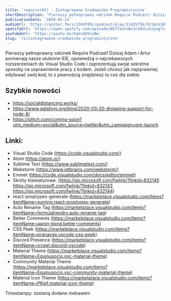 ```yaml
---
title: 'require(#1) - Zintegrowane Środowisko Programistyczne'
shortDescription: 'Pierwszy pełnoprawny odcinek Require Podcast! Dzisiaj Adam i Artur porównają nasze ulubione IDE, opowiedzą o najciekawszych rozszerzeniach do Visual Studio Code i zaprezentują swoje sekretne sposoby na usprawnienie pracy z kodem.'
publicationDate: '2020-03-23'
audioUrl: 'https://anchor.fm/s/139df89c/podcast/play/11435756/https%3A%2F%2Fd3ctxlq1ktw2nl.cloudfront.net%2Fproduction%2F2020-2-23%2F58452863-44100-2-af1e6eb61ed5.mp3'
spotifyUrl: 'https://open.spotify.com/episode/0b7TanCo8cScd4VLznzyog?si=EoWy6TmpRWOKsV4cuh3BuQ'
youtubeUrl: 'https://youtu.be/6qVudU5nzBw'
slug: '/1/zintegrowane-srodowisko-programistyczne'
---
```


Pierwszy pełnoprawny odcinek Require Podcast! Dzisiaj Adam i Artur porównają nasze ulubione IDE, opowiedzą o najciekawszych rozszerzeniach do Visual Studio Code i zaprezentują swoje sekretne sposoby na usprawnienie pracy z kodem. Jeżeli chcesz jak najsprawniej edytować swój kod, to z pewnością znajdziesz tu coś dla siebie.

## Szybkie nowości

- https://socialdistancing.works/
- https://www.gatsbyjs.org/blog/2020-03-20-dropping-support-for-node-8/
- https://glitch.com/coming-soon?utm_medium=social&utm_source=twitter&utm_campaign=pre-launch

## Linki:

- Visual Studio Code (https://code.visualstudio.com/)
- Atom (https://atom.io/)
- Sublime Text (https://www.sublimetext.com/)
- Webstorm (https://www.jetbrains.com/webstorm/)
- Emmet (https://code.visualstudio.com/docs/editor/emmet)
- Skróty klawiaturowe: (https://go.microsoft.com/fwlink/?linkid=832145 https://go.microsoft.com/fwlink/?linkid=832143 https://go.microsoft.com/fwlink/?linkid=832144)
- react-proptypes-generate (https://marketplace.visualstudio.com/items?itemName=suming.react-proptypes-generate)
- Auto Rename Tag (https://marketplace.visualstudio.com/items?itemName=formulahendry.auto-rename-tag)
- Better Comments (https://marketplace.visualstudio.com/items?itemName=aaron-bond.better-comments)
- CSS Peek (https://marketplace.visualstudio.com/items?itemName=pranaygp.vscode-css-peek)
- Discord Presence (https://marketplace.visualstudio.com/items?itemName=icrawl.discord-vscode)
- Material Theme (https://marketplace.visualstudio.com/items?itemName=Equinusocio.vsc-material-theme)
- Community Material Theme (https://marketplace.visualstudio.com/items?itemName=Equinusocio.vsc-community-material-theme)
- Material Icon Theme (https://marketplace.visualstudio.com/items?itemName=PKief.material-icon-theme)

Timestampy: zostaną dodane niebawem
